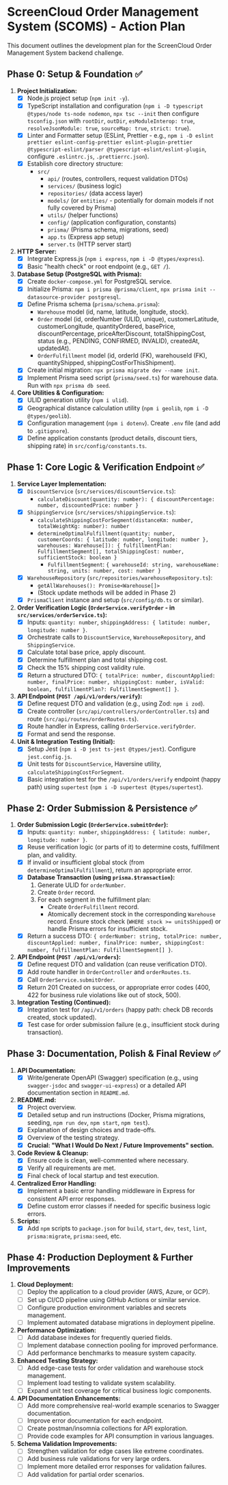 # ScreenCloud Order Management System (SCOMS) - Action Plan

This document outlines the development plan for the ScreenCloud Order Management System backend challenge.

## Phase 0: Setup & Foundation ✅

1.  **Project Initialization:**
    *   [x] Node.js project setup (`npm init -y`).
    *   [x] TypeScript installation and configuration (`npm i -D typescript @types/node ts-node nodemon`, `npx tsc --init` then configure `tsconfig.json` with `rootDir`, `outDir`, `esModuleInterop: true`, `resolveJsonModule: true`, `sourceMap: true`, `strict: true`).
    *   [x] Linter and Formatter setup (ESLint, Prettier - e.g., `npm i -D eslint prettier eslint-config-prettier eslint-plugin-prettier @typescript-eslint/parser @typescript-eslint/eslint-plugin`, configure `.eslintrc.js`, `.prettierrc.json`).
    *   [x] Establish core directory structure:
        *   `src/`
            *   `api/` (routes, controllers, request validation DTOs)
            *   `services/` (business logic)
            *   `repositories/` (data access layer)
            *   `models/` (or `entities/` - potentially for domain models if not fully covered by Prisma)
            *   `utils/` (helper functions)
            *   `config/` (application configuration, constants)
            *   `prisma/` (Prisma schema, migrations, seed)
            *   `app.ts` (Express app setup)
            *   `server.ts` (HTTP server start)
2.  **HTTP Server:**
    *   [x] Integrate Express.js (`npm i express`, `npm i -D @types/express`).
    *   [x] Basic "health check" or root endpoint (e.g., `GET /`).
3.  **Database Setup (PostgreSQL with Prisma):**
    *   [x] Create `docker-compose.yml` for PostgreSQL service.
    *   [x] Initialize Prisma: `npm i prisma @prisma/client`, `npx prisma init --datasource-provider postgresql`.
    *   [x] Define Prisma schema (`prisma/schema.prisma`):
        *   `Warehouse` model (id, name, latitude, longitude, stock).
        *   `Order` model (id, orderNumber (ULID, unique), customerLatitude, customerLongitude, quantityOrdered, basePrice, discountPercentage, priceAfterDiscount, totalShippingCost, status (e.g., PENDING, CONFIRMED, INVALID), createdAt, updatedAt).
        *   `OrderFulfillment` model (id, orderId (FK), warehouseId (FK), quantityShipped, shippingCostForThisShipment).
    *   [x] Create initial migration: `npx prisma migrate dev --name init`.
    *   [x] Implement Prisma seed script (`prisma/seed.ts`) for warehouse data. Run with `npx prisma db seed`.
4.  **Core Utilities & Configuration:**
    *   [x] ULID generation utility (`npm i ulid`).
    *   [x] Geographical distance calculation utility (`npm i geolib`, `npm i -D @types/geolib`).
    *   [x] Configuration management (`npm i dotenv`). Create `.env` file (and add to `.gitignore`).
    *   [x] Define application constants (product details, discount tiers, shipping rate) in `src/config/constants.ts`.

## Phase 1: Core Logic & Verification Endpoint ✅

1.  **Service Layer Implementation:**
    *   [x] `DiscountService` (`src/services/discountService.ts`):
        *   `calculateDiscount(quantity: number): { discountPercentage: number, discountedPrice: number }`
    *   [x] `ShippingService` (`src/services/shippingService.ts`):
        *   `calculateShippingCostForSegment(distanceKm: number, totalWeightKg: number): number`
        *   `determineOptimalFulfillment(quantity: number, customerCoords: { latitude: number, longitude: number }, warehouses: Warehouse[]): { fulfillmentPlan: FulfillmentSegment[], totalShippingCost: number, sufficientStock: boolean }`
            *   `FulfillmentSegment`: `{ warehouseId: string, warehouseName: string, units: number, cost: number }`
    *   [x] `WarehouseRepository` (`src/repositories/warehouseRepository.ts`):
        *   `getAllWarehouses(): Promise<Warehouse[]>`
        *   (Stock update methods will be added in Phase 2)
    *   [x] `PrismaClient` instance and setup (`src/config/db.ts` or similar).
2.  **Order Verification Logic (`OrderService.verifyOrder` - in `src/services/orderService.ts`):**
    *   [x] Inputs: `quantity: number`, `shippingAddress: { latitude: number, longitude: number }`.
    *   [x] Orchestrate calls to `DiscountService`, `WarehouseRepository`, and `ShippingService`.
    *   [x] Calculate total base price, apply discount.
    *   [x] Determine fulfillment plan and total shipping cost.
    *   [x] Check the 15% shipping cost validity rule.
    *   [x] Return a structured DTO: `{ totalPrice: number, discountApplied: number, finalPrice: number, shippingCost: number, isValid: boolean, fulfillmentPlan?: FulfillmentSegment[] }`.
3.  **API Endpoint (`POST /api/v1/orders/verify`):**
    *   [x] Define request DTO and validation (e.g., using Zod: `npm i zod`).
    *   [x] Create controller (`src/api/controllers/orderController.ts`) and route (`src/api/routes/orderRoutes.ts`).
    *   [x] Route handler in Express, calling `OrderService.verifyOrder`.
    *   [x] Format and send the response.
4.  **Unit & Integration Testing (Initial):**
    *   [x] Setup Jest (`npm i -D jest ts-jest @types/jest`). Configure `jest.config.js`.
    *   [x] Unit tests for `DiscountService`, Haversine utility, `calculateShippingCostForSegment`.
    *   [x] Basic integration test for the `/api/v1/orders/verify` endpoint (happy path) using `supertest` (`npm i -D supertest @types/supertest`).

## Phase 2: Order Submission & Persistence ✅

1.  **Order Submission Logic (`OrderService.submitOrder`):**
    *   [x] Inputs: `quantity: number`, `shippingAddress: { latitude: number, longitude: number }`.
    *   [x] Reuse verification logic (or parts of it) to determine costs, fulfillment plan, and validity.
    *   [x] If invalid or insufficient global stock (from `determineOptimalFulfillment`), return an appropriate error.
    *   [x] **Database Transaction (using `prisma.$transaction`):**
        1.  Generate ULID for `orderNumber`.
        2.  Create `Order` record.
        3.  For each segment in the fulfillment plan:
            *   Create `OrderFulfillment` record.
            *   Atomically decrement stock in the corresponding `Warehouse` record. Ensure stock check (`WHERE stock >= unitsShipped`) or handle Prisma errors for insufficient stock.
    *   [x] Return a success DTO: `{ orderNumber: string, totalPrice: number, discountApplied: number, finalPrice: number, shippingCost: number, fulfillmentPlan: FulfillmentSegment[] }`.
2.  **API Endpoint (`POST /api/v1/orders`):**
    *   [x] Define request DTO and validation (can reuse verification DTO).
    *   [x] Add route handler in `OrderController` and `orderRoutes.ts`.
    *   [x] Call `OrderService.submitOrder`.
    *   [x] Return 201 Created on success, or appropriate error codes (400, 422 for business rule violations like out of stock, 500).
3.  **Integration Testing (Continued):**
    *   [x] Integration test for `/api/v1/orders` (happy path: check DB records created, stock updated).
    *   [x] Test case for order submission failure (e.g., insufficient stock during transaction).

## Phase 3: Documentation, Polish & Final Review ✅

1.  **API Documentation:**
    *   [x] Write/generate OpenAPI (Swagger) specification (e.g., using `swagger-jsdoc` and `swagger-ui-express`) or a detailed API documentation section in `README.md`.
2.  **README.md:**
    *   [x] Project overview.
    *   [x] Detailed setup and run instructions (Docker, Prisma migrations, seeding, `npm run dev`, `npm start`, `npm test`).
    *   [x] Explanation of design choices and trade-offs.
    *   [x] Overview of the testing strategy.
    *   [x] **Crucial: "What I Would Do Next / Future Improvements" section.**
3.  **Code Review & Cleanup:**
    *   [x] Ensure code is clean, well-commented where necessary.
    *   [x] Verify all requirements are met.
    *   [x] Final check of local startup and test execution.
4.  **Centralized Error Handling:**
    *   [x] Implement a basic error handling middleware in Express for consistent API error responses.
    *   [x] Define custom error classes if needed for specific business logic errors.
5.  **Scripts:**
    *   [x] Add `npm` scripts to `package.json` for `build`, `start`, `dev`, `test`, `lint`, `prisma:migrate`, `prisma:seed`, etc.

## Phase 4: Production Deployment & Further Improvements

1.  **Cloud Deployment:**
    *   [ ] Deploy the application to a cloud provider (AWS, Azure, or GCP).
    *   [ ] Set up CI/CD pipeline using GitHub Actions or similar service.
    *   [ ] Configure production environment variables and secrets management.
    *   [ ] Implement automated database migrations in deployment pipeline.

2.  **Performance Optimization:**
    *   [ ] Add database indexes for frequently queried fields.
    *   [ ] Implement database connection pooling for improved performance.
    *   [ ] Add performance benchmarks to measure system capacity.

3.  **Enhanced Testing Strategy:**
    *   [ ] Add edge-case tests for order validation and warehouse stock management.
    *   [ ] Implement load testing to validate system scalability.
    *   [ ] Expand unit test coverage for critical business logic components.

4.  **API Documentation Enhancements:**
    *   [ ] Add more comprehensive real-world example scenarios to Swagger documentation.
    *   [ ] Improve error documentation for each endpoint.
    *   [ ] Create postman/insomnia collections for API exploration.
    *   [ ] Provide code examples for API consumption in various languages.

5.  **Schema Validation Improvements:**
    *   [ ] Strengthen validation for edge cases like extreme coordinates.
    *   [ ] Add business rule validations for very large orders.
    *   [ ] Implement more detailed error responses for validation failures.
    *   [ ] Add validation for partial order scenarios.
